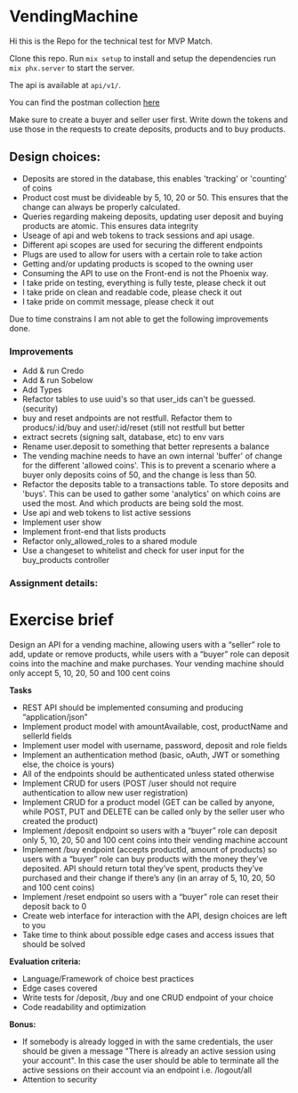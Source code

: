 # VendingMachine

Hi this is the Repo for the technical test for MVP Match.

Clone this repo. Run `mix setup` to install and setup the dependencies
run `mix phx.server` to start the server.

The api is available at `api/v1/`.

You can find the postman collection [here](https://github.com/DanielZwijnenburg/Match_technical_test/tree/main/docs/MVPMatch.postman_collection.json)

Make sure to create a buyer and seller user first. Write down the tokens and use those in the requests to create deposits, products and to buy products.

## Design choices:
- Deposits are stored in the database, this enables 'tracking' or 'counting' of coins
- Product cost must be divideable by 5, 10, 20 or 50. This ensures that the change can always be properly calculated.
- Queries regarding makeing deposits, updating user deposit and buying products are atomic. This ensures data integrity
- Useage of api and web tokens to track sessions and api usage.
- Different api scopes are used for securing the different endpoints
- Plugs are used to allow for users with a certain role to take action
- Getting and/or updating products is scoped to the owning user
- Consuming the API to use on the Front-end is not the Phoenix way.
- I take pride on testing, everything is fully teste, please check it out
- I take pride on clean and readable code, please check it out
- I take pride on commit message, please check it out

Due to time constrains I am not able to get the following improvements done.

### Improvements
- Add & run Credo
- Add & run Sobelow
- Add Types
- Refactor tables to use uuid's so that user_ids can't be guessed. (security)
- buy and reset andpoints are not restfull. Refactor them to producs/:id/buy and user/:id/reset (still not restfull but better
- extract secrets (signing salt, database, etc) to env vars
- Rename user.deposit to something that better represents a balance
- The vending machine needs to have an own internal 'buffer' of change for the different 'allowed coins'. This is to prevent a scenario where a buyer only deposits coins of 50, and the change is less than 50.
- Refactor the deposits table to a transactions table. To store deposits and 'buys'. This can be used to gather some 'analytics' on which coins are used the most. And which products are being sold the most.
- Use api and web tokens to list active sessions
- Implement user show
- Implement front-end that lists products
- Refactor only_allowed_roles to a shared module
- Use a changeset to whitelist and check for user input for the buy_products controller

### Assignment details:

# Exercise brief

Design an API for a vending machine, allowing users with a “seller” role to add, update or remove products, while users with a “buyer” role can deposit coins into the machine and make purchases. Your vending machine should only accept 5, 10, 20, 50 and 100 cent coins

**Tasks**

- REST API should be implemented consuming and producing “application/json”
- Implement product model with amountAvailable, cost, productName and sellerId fields
- Implement user model with username, password, deposit and role fields
- Implement an authentication method (basic, oAuth, JWT or something else, the choice is yours)
- All of the endpoints should be authenticated unless stated otherwise
- Implement CRUD for users (POST /user should not require authentication to allow new user registration)
- Implement CRUD for a product model (GET can be called by anyone, while POST, PUT and DELETE can be called only by the seller user who created the product)
- Implement /deposit endpoint so users with a “buyer” role can deposit only 5, 10, 20, 50 and 100 cent coins into their vending machine account
- Implement /buy endpoint (accepts productId, amount of products) so users with a “buyer” role can buy products with the money they’ve deposited. API should return total they’ve spent, products they’ve purchased and their change if there’s any (in an array of 5, 10, 20, 50 and 100 cent coins)
- Implement /reset endpoint so users with a “buyer” role can reset their deposit back to 0
- Create web interface for interaction with the API, design choices are left to you
- Take time to think about possible edge cases and access issues that should be solved

**Evaluation criteria:**

- Language/Framework of choice best practices
- Edge cases covered
- Write tests for /deposit, /buy and one CRUD endpoint of your choice
- Code readability and optimization

**Bonus:**

- If somebody is already logged in with the same credentials, the user should be given a message "There is already an active session using your account". In this case the user should be able to terminate all the active sessions on their account via an endpoint i.e. /logout/all
- Attention to security
